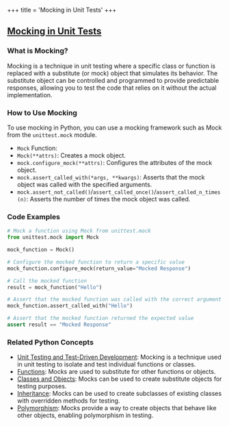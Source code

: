 +++
 title = 'Mocking in Unit Tests'
+++
## [Mocking in Unit Tests](./../mocking-in-unit-tests/)

### What is Mocking?
Mocking is a technique in unit testing where a specific class or function is replaced with a substitute (or mock) object that simulates its behavior. The substitute object can be controlled and programmed to provide predictable responses, allowing you to test the code that relies on it without the actual implementation.

### How to Use Mocking
To use mocking in Python, you can use a mocking framework such as Mock from the `unittest.mock` module.

- `Mock` Function:
 - `Mock(**attrs)`: Creates a mock object.
 - `mock.configure_mock(**attrs)`: Configures the attributes of the mock object.
 - `mock.assert_called_with(*args, **kwargs)`: Asserts that the mock object was called with the specified arguments.
 - `mock.assert_not_called()`/`assert_called_once()`/`assert_called_n_times(n)`: Asserts the number of times the mock object was called.

### Code Examples
```python
# Mock a function using Mock from unittest.mock
from unittest.mock import Mock

mock_function = Mock()

# Configure the mocked function to return a specific value
mock_function.configure_mock(return_value="Mocked Response")

# Call the mocked function
result = mock_function("Hello")

# Assert that the mocked function was called with the correct argument
mock_function.assert_called_with("Hello")

# Assert that the mocked function returned the expected value
assert result == "Mocked Response"
```

### Related Python Concepts

- [Unit Testing and Test-Driven Development](./../unit-testing-and-test-driven-development/): Mocking is a technique used in unit testing to isolate and test individual functions or classes.
- [Functions](./../functions/): Mocks are used to substitute for other functions or objects.
- [Classes and Objects](./../classes-and-objects/): Mocks can be used to create substitute objects for testing purposes.
- [Inheritance](./../inheritance/): Mocks can be used to create subclasses of existing classes with overridden methods for testing.
- [Polymorphism](./../polymorphism/): Mocks provide a way to create objects that behave like other objects, enabling polymorphism in testing.